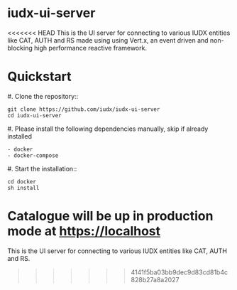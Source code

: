 # iudx-ui-server
<<<<<<< HEAD
This is the UI server for connecting to various IUDX entities like CAT, AUTH and RS made using using Vert.x, an event driven and non-blocking high performance reactive framework.

Quickstart
========== 

#. Clone the repository::

    git clone https://github.com/iudx/iudx-ui-server
    cd iudx-ui-server

#. Please install the following dependencies manually, skip if already installed

	- docker
	- docker-compose
    
#. Start the installation::

    cd docker
    sh install
    
Catalogue will be up in production mode at <https://localhost>
=======
This is the UI server for connecting to various IUDX entities like CAT, AUTH and RS.
>>>>>>> 4141f5ba03bb9dec9d83cd81b4c828b27a8a2027
